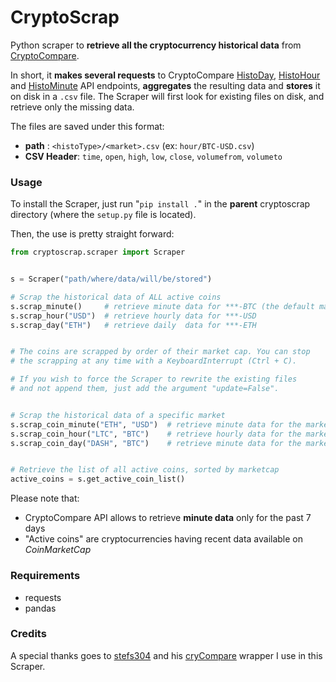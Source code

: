 # CryptoScrap

Python scraper to **retrieve all the cryptocurrency historical data** from [CryptoCompare](www.cryptocompare.com).

In short, it **makes several requests** to CryptoCompare [HistoDay](https://www.cryptocompare.com/api/#-api-data-histoday-), [HistoHour](https://www.cryptocompare.com/api/#-api-data-histohour-) and [HistoMinute](https://www.cryptocompare.com/api/#-api-data-histominute-) API endpoints, **aggregates** the resulting data and **stores** it on disk in a `.csv` file. The Scraper will first look for existing files on disk, and retrieve only the missing data.

The files are saved under this format:

- **path** : `<histoType>/<market>.csv` (ex: `hour/BTC-USD.csv`)
- **CSV Header**: `time`, `open`, `high`, `low`, `close`, `volumefrom`, `volumeto`

### Usage
To install the Scraper, just run "`pip install .`" in the **parent** cryptoscrap directory (where the `setup.py` file is located).

Then, the use is pretty straight forward:

```python
from cryptoscrap.scraper import Scraper


s = Scraper("path/where/data/will/be/stored")

# Scrap the historical data of ALL active coins
s.scrap_minute()     # retrieve minute data for ***-BTC (the default market is Bitcoin)
s.scrap_hour("USD")  # retrieve hourly data for ***-USD
s.scrap_day("ETH")   # retrieve daily  data for ***-ETH


# The coins are scrapped by order of their market cap. You can stop
# the scrapping at any time with a KeyboardInterrupt (Ctrl + C).

# If you wish to force the Scraper to rewrite the existing files
# and not append them, just add the argument "update=False".


# Scrap the historical data of a specific market
s.scrap_coin_minute("ETH", "USD")  # retrieve minute data for the market ETH-USD
s.scrap_coin_hour("LTC", "BTC")    # retrieve hourly data for the market LTC-BTC
s.scrap_coin_day("DASH", "BTC")    # retrieve minute data for the market DASH-BTC


# Retrieve the list of all active coins, sorted by marketcap
active_coins = s.get_active_coin_list()

```

Please note that:
- CryptoCompare API allows to retrieve **minute data** only for the past 7 days
- "Active coins" are cryptocurrencies having recent data available on *CoinMarketCap*

### Requirements
- requests
- pandas

### Credits
A special thanks goes to [stefs304](https://github.com/stefs304) and his [cryCompare](https://github.com/stefs304/cryCompare) wrapper I use in this Scraper.
